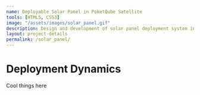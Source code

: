 ```yaml
---
name: Deployable Solar Panel in PoketQube Satellite
tools: [HTML5, CSS3]
image: "/assets/images/solar_panel.gif"
description: Design and development of solar panel deployment system in 1.5P PocketQube satellite. 
layout: project-details
permalink: /solar_panel/
---
```


<div class="center-text floating-rectangle">
<h1> Deployment Dynamics </h1>
<p>
Cool things here
</p>
</div>